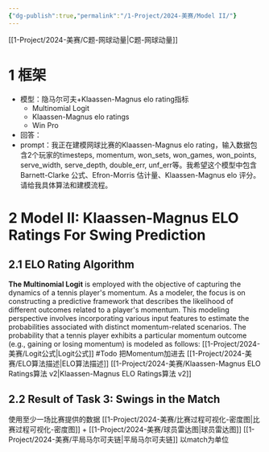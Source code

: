 ```yaml
---
{"dg-publish":true,"permalink":"/1-Project/2024-美赛/Model II/"}
---
```


[[1-Project/2024-美赛/C题-网球动量\|C题-网球动量]]
# 1 框架
- 模型：隐马尔可夫+Klaassen-Magnus elo rating指标
	- Multinomial Logit
	- Klaassen-Magnus elo ratings
	- Win Pro
- 回答：
- prompt：我正在建模网球比赛的Klaassen-Magnus elo rating，输入数据包含2个玩家的timesteps, momentum, won_sets, won_games, won_points, serve_width, serve_depth, double_err, unf_err等。我希望这个模型中包含Barnett-Clarke 公式、Efron-Morris 估计量、Klaassen-Magnus elo 评分。请给我具体算法和建模流程。
# 2 Model II: Klaassen-Magnus ELO Ratings For Swing Prediction
## 2.1 ELO Rating Algorithm
**The Multinomial Logit** is employed with the objective of capturing the dynamics of a tennis player's momentum. As a modeler, the focus is on constructing a predictive framework that describes the likelihood of different outcomes related to a player's momentum. This modeling perspective involves incorporating various input features to estimate the probabilities associated with distinct momentum-related scenarios.
The probability that a tennis player exhibits a particular momentum outcome (e.g., gaining or losing momentum) is modeled as follows:
[[1-Project/2024-美赛/Logit公式\|Logit公式]]  #Todo 把Momentum加进去
[[1-Project/2024-美赛/ELO算法描述\|ELO算法描述]]
[[1-Project/2024-美赛/Klaassen-Magnus ELO Ratings算法 v2\|Klaassen-Magnus ELO Ratings算法 v2]]
## 2.2 Result of Task 3: Swings in the Match
使用至少一场比赛提供的数据
[[1-Project/2024-美赛/比赛过程可视化-密度图\|比赛过程可视化-密度图]] + [[1-Project/2024-美赛/球员雷达图\|球员雷达图]]
[[1-Project/2024-美赛/平局马尔可夫链\|平局马尔可夫链]]
以match为单位